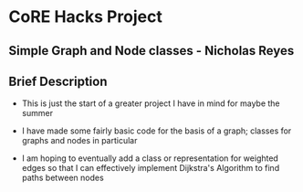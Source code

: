 # CoRE Hacks Project
## Simple Graph and Node classes - Nicholas Reyes

## Brief Description

* This is just the start of a greater project I have in mind for maybe the summer

* I have made some fairly basic code for the basis of a graph; classes for graphs and nodes in particular

* I am hoping to eventually add a class or representation for weighted edges so that I can effectively implement Dijkstra's Algorithm to find paths between nodes